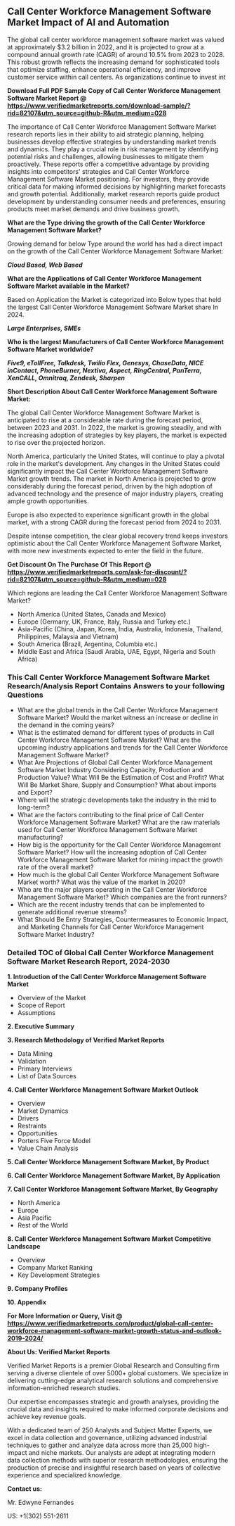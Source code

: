 <h2>Call Center Workforce Management Software Market Impact of AI and Automation</h2><p>The global call center workforce management software market was valued at approximately $3.2 billion in 2022, and it is projected to grow at a compound annual growth rate (CAGR) of around 10.5% from 2023 to 2028. This robust growth reflects the increasing demand for sophisticated tools that optimize staffing, enhance operational efficiency, and improve customer service within call centers. As organizations continue to invest int</p><p id="" class=""><strong>Download Full PDF Sample Copy of Call Center Workforce Management Software Market Report @ <a href="https://www.verifiedmarketreports.com/download-sample/?rid=82107&utm_source=github-R&utm_medium=028" target="_blank">https://www.verifiedmarketreports.com/download-sample/?rid=82107&utm_source=github-R&utm_medium=028</a></strong></p><p>The importance of&nbsp;Call Center Workforce Management Software Market research reports lies in their ability to aid strategic planning, helping businesses develop effective strategies by understanding market trends and dynamics. They play a crucial role in risk management by identifying potential risks and challenges, allowing businesses to mitigate them proactively. These reports offer a competitive advantage by providing insights into competitors' strategies and Call Center Workforce Management Software Market positioning. For investors, they provide critical data for making informed decisions by highlighting market forecasts and growth potential. Additionally, market research reports guide product development by understanding consumer needs and preferences, ensuring products meet market demands and drive business growth.</p><p><strong>What are the&nbsp;Type driving the growth of the Call Center Workforce Management Software Market?</strong></p><p id="" class="">Growing demand for below Type around the world has had a direct impact on the growth of the Call Center Workforce Management Software Market:</p><em><strong>Cloud Based, Web Based</strong></em></p><strong>What are the&nbsp;Applications&nbsp;of Call Center Workforce Management Software Market available in the Market?</strong></p><p id="" class="">Based on Application the Market is categorized into Below types that held the largest Call Center Workforce Management Software Market share In 2024.</p><em><strong>Large Enterprises, SMEs</strong></em></p><strong>Who is the largest Manufacturers of Call Center Workforce Management Software Market worldwide?</strong></p><p><em><strong>Five9, eTollFree, Talkdesk, Twilio Flex, Genesys, ChaseData, NICE inContact, PhoneBurner, Nextiva, Aspect, RingCentral, PanTerra, XenCALL, Omnitraq, Zendesk, Sharpen</strong></em></p><p id="" class=""><strong>Short Description About Call Center Workforce Management Software Market:</strong></p><p>The global Call Center Workforce Management Software Market is anticipated to rise at a considerable rate during the forecast period, between 2023 and 2031. In 2022, the market is growing steadily, and with the increasing adoption of strategies by key players, the market is expected to rise over the projected horizon.</p><p>North America, particularly the United States, will continue to play a pivotal role in the market's development. Any changes in the United States could significantly impact the Call Center Workforce Management Software Market growth trends. The market in North America is projected to grow considerably during the forecast period, driven by the high adoption of advanced technology and the presence of major industry players, creating ample growth opportunities.</p><p>Europe is also expected to experience significant growth in the global market, with a strong CAGR during the forecast period from 2024 to 2031.</p><p>Despite intense competition, the clear global recovery trend keeps investors optimistic about the Call Center Workforce Management Software Market, with more new investments expected to enter the field in the future.</p><p id="" class=""><strong>Get Discount On The Purchase Of This Report @ <a href="https://www.verifiedmarketreports.com/ask-for-discount/?rid=82107&utm_source=github-R&utm_medium=028" target="_blank">https://www.verifiedmarketreports.com/ask-for-discount/?rid=82107&utm_source=github-R&utm_medium=028</a></strong></p>Which regions are leading the Call Center Workforce Management Software Market?</p><ul><li>North America (United States, Canada and Mexico)</li><li>Europe (Germany, UK, France, Italy, Russia and Turkey etc.)</li><li>Asia-Pacific (China, Japan, Korea, India, Australia, Indonesia, Thailand, Philippines, Malaysia and Vietnam)</li><li>South America (Brazil, Argentina, Columbia etc.)</li><li>Middle East and Africa (Saudi Arabia, UAE, Egypt, Nigeria and South Africa)</li></ul><h3 id="" class="">This Call Center Workforce Management Software Market Research/Analysis Report Contains Answers to your following Questions</h3><ul><li>What are the global trends in the Call Center Workforce Management Software Market? Would the market witness an increase or decline in the demand in the coming years?</li><li>What is the estimated demand for different types of products in Call Center Workforce Management Software Market? What are the upcoming industry applications and trends for the Call Center Workforce Management Software Market?</li><li>What Are Projections of Global Call Center Workforce Management Software Market Industry Considering Capacity, Production and Production Value? What Will Be the Estimation of Cost and Profit? What Will Be Market Share, Supply and Consumption? What about imports and Export?</li><li>Where will the strategic developments take the industry in the mid to long-term?</li><li>What are the factors contributing to the final price of Call Center Workforce Management Software Market? What are the raw materials used for Call Center Workforce Management Software Market manufacturing?</li><li>How big is the opportunity for the Call Center Workforce Management Software Market? How will the increasing adoption of Call Center Workforce Management Software Market for mining impact the growth rate of the overall market?</li><li>How much is the global Call Center Workforce Management Software Market worth? What was the value of the market In 2020?</li><li>Who are the major players operating in the Call Center Workforce Management Software Market? Which companies are the front runners?</li><li>Which are the recent industry trends that can be implemented to generate additional revenue streams?</li><li>What Should Be Entry Strategies, Countermeasures to Economic Impact, and Marketing Channels for Call Center Workforce Management Software Market Industry?</li></ul><h3 id="" class="">Detailed TOC of Global Call Center Workforce Management Software Market Research Report, 2024-2030</h3><p id="" class=""><strong>1. Introduction of the Call Center Workforce Management Software Market</strong></p><ul><li>Overview of the Market</li><li>Scope of Report</li><li>Assumptions</li></ul><p id="" class=""><strong>2. Executive Summary</strong></p><p id="" class=""><strong>3. Research Methodology of Verified Market Reports</strong></p><ul><li>Data Mining</li><li>Validation</li><li>Primary Interviews</li><li>List of Data Sources</li></ul><p id="" class=""><strong>4. Call Center Workforce Management Software Market Outlook</strong></p><ul><li>Overview</li><li>Market Dynamics</li><li>Drivers</li><li>Restraints</li><li>Opportunities</li><li>Porters Five Force Model</li><li>Value Chain Analysis</li></ul><p id="" class=""><strong>5. Call Center Workforce Management Software Market, By Product</strong></p><p id="" class=""><strong>6. Call Center Workforce Management Software Market, By Application</strong></p><p id="" class=""><strong>7. Call Center Workforce Management Software Market, By Geography</strong></p><ul><li>North America</li><li>Europe</li><li>Asia Pacific</li><li>Rest of the World</li></ul><p id="" class=""><strong>8. Call Center Workforce Management Software Market Competitive Landscape</strong></p><ul><li>Overview</li><li>Company Market Ranking</li><li>Key Development Strategies</li></ul><p id="" class=""><strong>9. Company Profiles</strong></p><p id="" class=""><strong>10. Appendix</strong></p><p id="" class=""><strong>For More Information or Query, Visit @ <a href="https://www.verifiedmarketreports.com/product/global-call-center-workforce-management-software-market-growth-status-and-outlook-2019-2024/" target="_blank">https://www.verifiedmarketreports.com/product/global-call-center-workforce-management-software-market-growth-status-and-outlook-2019-2024/</a></strong></p><p id="" class=""><strong>About Us: Verified Market Reports</strong></p><p id="" class="">Verified Market Reports is a premier Global Research and Consulting firm serving a diverse clientele of over 5000+ global customers. We specialize in delivering cutting-edge analytical research solutions and comprehensive information-enriched research studies.</p><p id="" class="">Our expertise encompasses strategic and growth analyses, providing the crucial data and insights required to make informed corporate decisions and achieve key revenue goals.</p><p id="" class="">With a dedicated team of 250 Analysts and Subject Matter Experts, we excel in data collection and governance, utilizing advanced industrial techniques to gather and analyze data across more than 25,000 high-impact and niche markets. Our analysts are adept at integrating modern data collection methods with superior research methodologies, ensuring the production of precise and insightful research based on years of collective experience and specialized knowledge.</p><p id="" class=""><strong>Contact us:</strong></p><p id="" class="">Mr. Edwyne Fernandes</p><p id="" class="">US: +1(302) 551-2611</p>